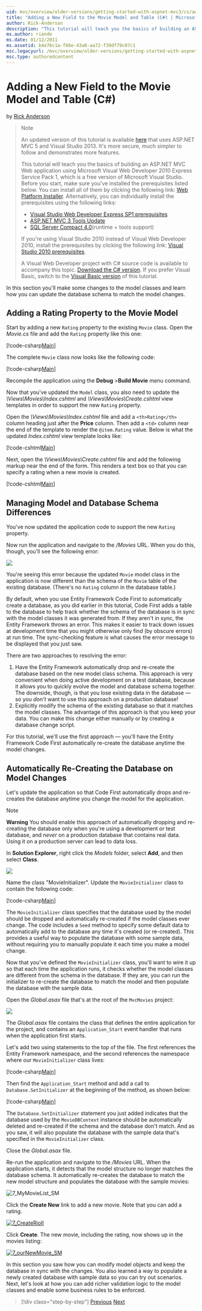 ```yaml
---
uid: mvc/overview/older-versions/getting-started-with-aspnet-mvc3/cs/adding-a-new-field
title: "Adding a New Field to the Movie Model and Table (C#) | Microsoft Docs"
author: Rick-Anderson
description: "This tutorial will teach you the basics of building an ASP.NET MVC Web application using Microsoft Visual Web Developer 2010 Express Service Pack 1, which is..."
ms.author: riande
ms.date: 01/12/2011
ms.assetid: b4e76c1a-f66e-43a0-aa72-f39df79c07c1
msc.legacyurl: /mvc/overview/older-versions/getting-started-with-aspnet-mvc3/cs/adding-a-new-field
msc.type: authoredcontent
---
```

Adding a New Field to the Movie Model and Table (C#)
====================
by [Rick Anderson](https://github.com/Rick-Anderson)

> > [!NOTE]
> > An updated version of this tutorial is available [here](../../../getting-started/introduction/getting-started.md) that uses ASP.NET MVC 5 and Visual Studio 2013. It's more secure, much simpler to follow and demonstrates more features.
> 
> 
> This tutorial will teach you the basics of building an ASP.NET MVC Web application using Microsoft Visual Web Developer 2010 Express Service Pack 1, which is a free version of Microsoft Visual Studio. Before you start, make sure you've installed the prerequisites listed below. You can install all of them by clicking the following link: [Web Platform Installer](https://www.microsoft.com/web/gallery/install.aspx?appid=VWD2010SP1Pack). Alternatively, you can individually install the prerequisites using the following links:
> 
> - [Visual Studio Web Developer Express SP1 prerequisites](https://www.microsoft.com/web/gallery/install.aspx?appid=VWD2010SP1Pack)
> - [ASP.NET MVC 3 Tools Update](https://www.microsoft.com/web/gallery/install.aspx?appsxml=&amp;appid=MVC3)
> - [SQL Server Compact 4.0](https://www.microsoft.com/web/gallery/install.aspx?appid=SQLCE;SQLCEVSTools_4_0)(runtime + tools support)
> 
> If you're using Visual Studio 2010 instead of Visual Web Developer 2010, install the prerequisites by clicking the following link: [Visual Studio 2010 prerequisites](https://www.microsoft.com/web/gallery/install.aspx?appsxml=&amp;appid=VS2010SP1Pack).
> 
> A Visual Web Developer project with C# source code is available to accompany this topic. [Download the C# version](https://code.msdn.microsoft.com/Introduction-to-MVC-3-10d1b098). If you prefer Visual Basic, switch to the [Visual Basic version](../vb/intro-to-aspnet-mvc-3.md) of this tutorial.


In this section you'll make some changes to the model classes and learn how you can update the database schema to match the model changes.

## Adding a Rating Property to the Movie Model

Start by adding a new `Rating` property to the existing `Movie` class. Open the *Movie.cs* file and add the `Rating` property like this one:

[!code-csharp[Main](adding-a-new-field/samples/sample1.cs)]

The complete `Movie` class now looks like the following code:

[!code-csharp[Main](adding-a-new-field/samples/sample2.cs)]

Recompile the application using the **Debug** &gt;**Build Movie** menu command.

Now that you've updated the `Model` class, you also need to update the *\Views\Movies\Index.cshtml* and *\Views\Movies\Create.cshtml* view templates in order to support the new `Rating` property.

Open the *\Views\Movies\Index.cshtml* file and add a `<th>Rating</th>` column heading just after the **Price** column. Then add a `<td>` column near the end of the template to render the `@item.Rating` value. Below is what the updated *Index.cshtml* view template looks like:

[!code-cshtml[Main](adding-a-new-field/samples/sample3.cshtml)]

Next, open the *\Views\Movies\Create.cshtml* file and add the following markup near the end of the form. This renders a text box so that you can specify a rating when a new movie is created.

[!code-cshtml[Main](adding-a-new-field/samples/sample4.cshtml)]

## Managing Model and Database Schema Differences

You've now updated the application code to support the new `Rating` property.

Now run the application and navigate to the */Movies* URL. When you do this, though, you'll see the following error:

![](adding-a-new-field/_static/image1.png)

You're seeing this error because the updated `Movie` model class in the application is now different than the schema of the `Movie` table of the existing database. (There's no `Rating` column in the database table.)

By default, when you use Entity Framework Code First to automatically create a database, as you did earlier in this tutorial, Code First adds a table to the database to help track whether the schema of the database is in sync with the model classes it was generated from. If they aren't in sync, the Entity Framework throws an error. This makes it easier to track down issues at development time that you might otherwise only find (by obscure errors) at run time. The sync-checking feature is what causes the error message to be displayed that you just saw.

There are two approaches to resolving the error:

1. Have the Entity Framework automatically drop and re-create the database based on the new model class schema. This approach is very convenient when doing active development on a test database, because it allows you to quickly evolve the model and database schema together. The downside, though, is that you lose existing data in the database — so you *don't* want to use this approach on a production database!
2. Explicitly modify the schema of the existing database so that it matches the model classes. The advantage of this approach is that you keep your data. You can make this change either manually or by creating a database change script.

For this tutorial, we'll use the first approach — you'll have the Entity Framework Code First automatically re-create the database anytime the model changes.

## Automatically Re-Creating the Database on Model Changes

Let's update the application so that Code First automatically drops and re-creates the database anytime you change the model for the application.

> [!NOTE] 
> 
> **Warning** You should enable this approach of automatically dropping and re-creating the database only when you're using a development or test database, and *never* on a production database that contains real data. Using it on a production server can lead to data loss.


In **Solution Explorer**, right click the *Models* folder, select **Add**, and then select **Class**.

![](adding-a-new-field/_static/image2.png)

Name the class "MovieInitializer". Update the `MovieInitializer` class to contain the following code:

[!code-csharp[Main](adding-a-new-field/samples/sample5.cs)]

The `MovieInitializer` class specifies that the database used by the model should be dropped and automatically re-created if the model classes ever change. The code includes a `Seed` method to specify some default data to automatically add to the database any time it's created (or re-created). This provides a useful way to populate the database with some sample data, without requiring you to manually populate it each time you make a model change.

Now that you've defined the `MovieInitializer` class, you'll want to wire it up so that each time the application runs, it checks whether the model classes are different from the schema in the database. If they are, you can run the initializer to re-create the database to match the model and then populate the database with the sample data.

Open the *Global.asax* file that's at the root of the `MvcMovies` project:

[![](adding-a-new-field/_static/image4.png)](adding-a-new-field/_static/image3.png)

The *Global.asax* file contains the class that defines the entire application for the project, and contains an `Application_Start` event handler that runs when the application first starts.

Let's add two using statements to the top of the file. The first references the Entity Framework namespace, and the second references the namespace where our `MovieInitializer` class lives:

[!code-csharp[Main](adding-a-new-field/samples/sample6.cs)]

Then find the `Application_Start` method and add a call to `Database.SetInitializer` at the beginning of the method, as shown below:

[!code-csharp[Main](adding-a-new-field/samples/sample7.cs)]

The `Database.SetInitializer` statement you just added indicates that the database used by the `MovieDBContext` instance should be automatically deleted and re-created if the schema and the database don't match. And as you saw, it will also populate the database with the sample data that's specified in the `MovieInitializer` class.

Close the *Global.asax* file.

Re-run the application and navigate to the */Movies* URL. When the application starts, it detects that the model structure no longer matches the database schema. It automatically re-creates the database to match the new model structure and populates the database with the sample movies:

![7_MyMovieList_SM](adding-a-new-field/_static/image5.png)

Click the **Create New** link to add a new movie. Note that you can add a rating.

[![7_CreateRioII](adding-a-new-field/_static/image7.png)](adding-a-new-field/_static/image6.png)

Click **Create**. The new movie, including the rating, now shows up in the movies listing:

[![7_ourNewMovie_SM](adding-a-new-field/_static/image9.png)](adding-a-new-field/_static/image8.png)

In this section you saw how you can modify model objects and keep the database in sync with the changes. You also learned a way to populate a newly created database with sample data so you can try out scenarios. Next, let's look at how you can add richer validation logic to the model classes and enable some business rules to be enforced.

> [!div class="step-by-step"]
> [Previous](examining-the-edit-methods-and-edit-view.md)
> [Next](adding-validation-to-the-model.md)
